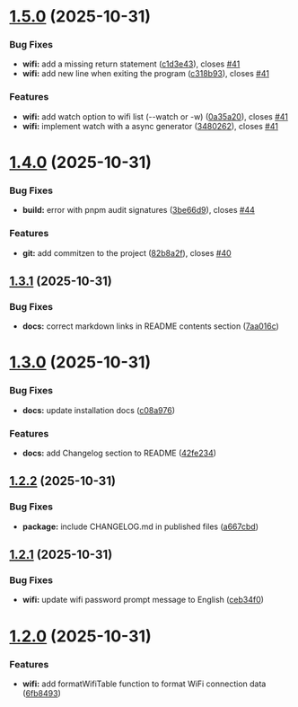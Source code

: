 # [1.5.0](https://github.com/SirMarkus73/network-manager/compare/v1.4.0...v1.5.0) (2025-10-31)


### Bug Fixes

* **wifi:** add a missing return statement ([c1d3e43](https://github.com/SirMarkus73/network-manager/commit/c1d3e437b439b703a89f94d26cb0557582353f8f)), closes [#41](https://github.com/SirMarkus73/network-manager/issues/41)
* **wifi:** add new line when exiting the program ([c318b93](https://github.com/SirMarkus73/network-manager/commit/c318b93883f3a25e8b214cba0f50a9bc2a6db637)), closes [#41](https://github.com/SirMarkus73/network-manager/issues/41)


### Features

* **wifi:** add watch option to wifi list (--watch or -w) ([0a35a20](https://github.com/SirMarkus73/network-manager/commit/0a35a20ad35d59a5decce5f0c2b7f2a5c2e805d1)), closes [#41](https://github.com/SirMarkus73/network-manager/issues/41)
* **wifi:** implement watch with a async generator ([3480262](https://github.com/SirMarkus73/network-manager/commit/34802622d654d946a674afe1a90e9ba81b22ae54)), closes [#41](https://github.com/SirMarkus73/network-manager/issues/41)

# [1.4.0](https://github.com/SirMarkus73/network-manager/compare/v1.3.1...v1.4.0) (2025-10-31)


### Bug Fixes

* **build:** error with pnpm audit signatures ([3be66d9](https://github.com/SirMarkus73/network-manager/commit/3be66d95f9847d28cf8acbdef632e35e611d39e8)), closes [#44](https://github.com/SirMarkus73/network-manager/issues/44)


### Features

* **git:** add commitzen to the project ([82b8a2f](https://github.com/SirMarkus73/network-manager/commit/82b8a2f07152b556bb3d485cb851f8f09d01fdd6)), closes [#40](https://github.com/SirMarkus73/network-manager/issues/40)

## [1.3.1](https://github.com/SirMarkus73/network-manager/compare/v1.3.0...v1.3.1) (2025-10-31)


### Bug Fixes

* **docs:** correct markdown links in README contents section ([7aa016c](https://github.com/SirMarkus73/network-manager/commit/7aa016cefdbeb28b36454669c1486ede6fdee956))

# [1.3.0](https://github.com/SirMarkus73/network-manager/compare/v1.2.2...v1.3.0) (2025-10-31)


### Bug Fixes

* **docs:** update installation docs ([c08a976](https://github.com/SirMarkus73/network-manager/commit/c08a9768f5585acdafb895c17fa9bafb304f05fe))


### Features

* **docs:** add Changelog section to README ([42fe234](https://github.com/SirMarkus73/network-manager/commit/42fe2345b886ff4b249af0b5065e28b1475dd8cf))

## [1.2.2](https://github.com/SirMarkus73/network-manager/compare/v1.2.1...v1.2.2) (2025-10-31)


### Bug Fixes

* **package:** include CHANGELOG.md in published files ([a667cbd](https://github.com/SirMarkus73/network-manager/commit/a667cbd5494b2f2333c03fe1c67e678f965b6fd2))

## [1.2.1](https://github.com/SirMarkus73/network-manager/compare/v1.2.0...v1.2.1) (2025-10-31)


### Bug Fixes

* **wifi:** update wifi password prompt message to English ([ceb34f0](https://github.com/SirMarkus73/network-manager/commit/ceb34f0e21fb344423a30ff576cee9351dd9f747))

# [1.2.0](https://github.com/SirMarkus73/network-manager/compare/v1.1.0...v1.2.0) (2025-10-31)


### Features

* **wifi:** add formatWifiTable function to format WiFi connection data ([6fb8493](https://github.com/SirMarkus73/network-manager/commit/6fb8493d901a78c47ad830fe58614be3b8e6902c))
